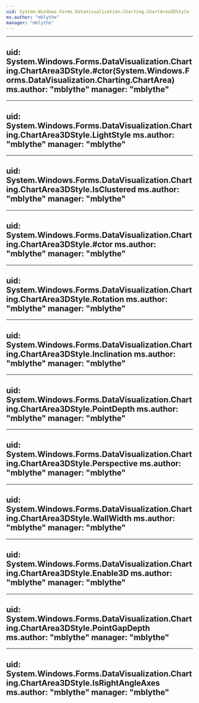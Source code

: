 ```yaml
---
uid: System.Windows.Forms.DataVisualization.Charting.ChartArea3DStyle
ms.author: "mblythe"
manager: "mblythe"
---
```


---
uid: System.Windows.Forms.DataVisualization.Charting.ChartArea3DStyle.#ctor(System.Windows.Forms.DataVisualization.Charting.ChartArea)
ms.author: "mblythe"
manager: "mblythe"
---

---
uid: System.Windows.Forms.DataVisualization.Charting.ChartArea3DStyle.LightStyle
ms.author: "mblythe"
manager: "mblythe"
---

---
uid: System.Windows.Forms.DataVisualization.Charting.ChartArea3DStyle.IsClustered
ms.author: "mblythe"
manager: "mblythe"
---

---
uid: System.Windows.Forms.DataVisualization.Charting.ChartArea3DStyle.#ctor
ms.author: "mblythe"
manager: "mblythe"
---

---
uid: System.Windows.Forms.DataVisualization.Charting.ChartArea3DStyle.Rotation
ms.author: "mblythe"
manager: "mblythe"
---

---
uid: System.Windows.Forms.DataVisualization.Charting.ChartArea3DStyle.Inclination
ms.author: "mblythe"
manager: "mblythe"
---

---
uid: System.Windows.Forms.DataVisualization.Charting.ChartArea3DStyle.PointDepth
ms.author: "mblythe"
manager: "mblythe"
---

---
uid: System.Windows.Forms.DataVisualization.Charting.ChartArea3DStyle.Perspective
ms.author: "mblythe"
manager: "mblythe"
---

---
uid: System.Windows.Forms.DataVisualization.Charting.ChartArea3DStyle.WallWidth
ms.author: "mblythe"
manager: "mblythe"
---

---
uid: System.Windows.Forms.DataVisualization.Charting.ChartArea3DStyle.Enable3D
ms.author: "mblythe"
manager: "mblythe"
---

---
uid: System.Windows.Forms.DataVisualization.Charting.ChartArea3DStyle.PointGapDepth
ms.author: "mblythe"
manager: "mblythe"
---

---
uid: System.Windows.Forms.DataVisualization.Charting.ChartArea3DStyle.IsRightAngleAxes
ms.author: "mblythe"
manager: "mblythe"
---
